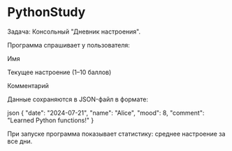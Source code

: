 ﻿# PythonStudy
Задача: Консольный "Дневник настроения".

Программа спрашивает у пользователя:

Имя

Текущее настроение (1–10 баллов)

Комментарий

Данные сохраняются в JSON-файл в формате:

json
{
    "date": "2024-07-21",
    "name": "Alice",
    "mood": 8,
    "comment": "Learned Python functions!"
}


При запуске программа показывает статистику: среднее настроение за все дни.

